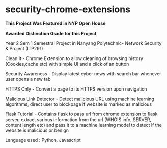 # security-chrome-extensions
**This Project Was Featured in NYP Open House**

**Awarded Distinction Grade for this Project**

Year 2 Sem 1 Semestral Project in Nanyang Polytechnic- Network Security & Project (ITP291)

Clean It - Chrome Extension to allow cleaning of browsing history (Cookies,cache etc) with simple UI and a click of an button	

Security Awareness - Display latest cyber news with search bar whenever user opens a new tab	

HTTPS Only - Convert a page  to its HTTPS version upon navigation	

Malicious Link Detector - Detect malicious URL using machine learning algorithms, direct user to blockpage if website is marked as malicious	

Flask Tutorial - Contains flask to pass url from chrome extension to flask server, extract various information from the url (WHOIS info, SERVER, content length etc) and pass it to a machine learning model to detect if the website is malicious or benign

Language used : Python, Javascript
